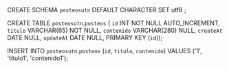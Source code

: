 <!-- creamos una base de datos -->
CREATE SCHEMA `posteosutn` DEFAULT CHARACTER SET utf8 ;

CREATE TABLE `posteosutn`.`posteos` (
  `id` INT NOT NULL AUTO_INCREMENT,
  `titulo` VARCHAR(65) NOT NULL,
  `contenido` VARCHAR(280) NULL,
  `createAt` DATE NULL,
  `updateAt` DATE NULL,
  PRIMARY KEY (`id`));

  INSERT INTO `posteosutn`.`posteos` (`id`, `titulo`, `contenido`) VALUES ('1', 'titulo1', 'contenido1');